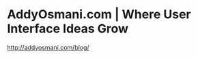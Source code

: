 <!--
id: 1461096850
link: http://kevinisom.info/post/1461096850/addyosmani-com-where-user-interface-ideas-grow
slug: addyosmani-com-where-user-interface-ideas-grow
date: Wed Nov 03 2010 00:22:52 GMT+1300 (NZDT)
raw: {"blog_name":"kevinisom","id":1461096850,"post_url":"http://kevinisom.info/post/1461096850/addyosmani-com-where-user-interface-ideas-grow","slug":"addyosmani-com-where-user-interface-ideas-grow","type":"link","date":"2010-11-02 11:22:52 GMT","timestamp":1288696972,"state":"published","format":"html","reblog_key":"3LuavaAY","tags":[],"short_url":"http://tmblr.co/Zw68Yy1N5f6I","highlighted":[],"feed_item":"http://addyosmani.com/blog/","from_feed_id":"650234","note_count":0,"title":"AddyOsmani.com | Where User Interface Ideas Grow","url":"http://addyosmani.com/blog/","description":""}
publish: 2010-11-03
tags: 
title: AddyOsmani.com | Where User Interface Ideas Grow
-->


AddyOsmani.com | Where User Interface Ideas Grow
================================================

<http://addyosmani.com/blog/>

